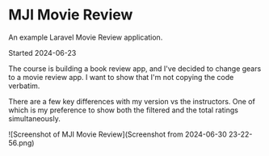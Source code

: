 
# MJI Movie Review

An example Laravel Movie Review application.

Started 2024-06-23

The course is building a book review app, and I've decided to change gears to a movie review app.
I want to show that I'm not copying the code verbatim. 

There are a few key differences with my version vs the instructors. One of which is my preference to show both the filtered and the total ratings simultaneously.

![Screenshot of MJI Movie Review](Screenshot from 2024-06-30 23-22-56.png)
